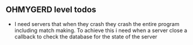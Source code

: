 ## OHMYGERD level todos
* I need servers that when they crash they crash the entire program including
match making.  To achieve this i need when a server close a callback to check
the database for the state of the server


